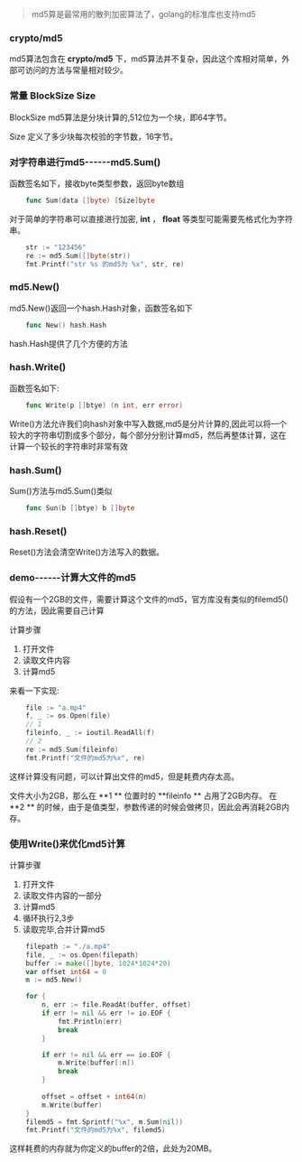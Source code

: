 > md5算是最常用的散列加密算法了，golang的标准库也支持md5

### crypto/md5
md5算法包含在 **crypto/md5** 下，md5算法并不复杂，因此这个库相对简单，外部可访问的方法与常量相对较少。

### 常量 BlockSize Size

BlockSize md5算法是分块计算的,512位为一个块，即64字节。

Size 定义了多少块每次校验的字节数，16字节。


### 对字符串进行md5------md5.Sum()
函数签名如下，接收byte类型参数，返回byte数组

```go
    func Sum(data []byte) [Size]byte
```

对于简单的字符串可以直接进行加密, **int** ， **float** 等类型可能需要先格式化为字符串。

```go
    str := "123456"
    re := md5.Sum([]byte(str))
    fmt.Printf("str %s 的md5为 %x", str, re)
```


### md5.New()
md5.New()返回一个hash.Hash对象，函数签名如下

```go
    func New() hash.Hash
```

hash.Hash提供了几个方便的方法

### hash.Write()

函数签名如下:

```go
    func Write(p []btye) (n int, err error)
```

Write()方法允许我们向hash对象中写入数据,md5是分片计算的,因此可以将一个较大的字符串切割成多个部分，每个部分分别计算md5，然后再整体计算，这在计算一个较长的字符串时非常有效


### hash.Sum()

Sum()方法与md5.Sum()类似

```go
	func Sun(b []btye) b []byte
```

### hash.Reset()

Reset()方法会清空Write()方法写入的数据。


### demo------计算大文件的md5
假设有一个2GB的文件，需要计算这个文件的md5，官方库没有类似的filemd5()的方法，因此需要自己计算

计算步骤
1. 打开文件
2. 读取文件内容
3. 计算md5

来看一下实现:

```go
    file := "a.mp4"
    f, _ := os.Open(file)
	// 1
    fileinfo, _ := ioutil.ReadAll(f)
    // 2
	re := md5.Sum(fileinfo)
    fmt.Printf("文件的md5为%x", re)
```

这样计算没有问题，可以计算出文件的md5，但是耗费内存太高。

文件大小为2GB，那么在 **1 ** 位置时的 **fileinfo  ** 占用了2GB内存。
在 **2 ** 的时候，由于是值类型，参数传递的时候会做拷贝，因此会再消耗2GB内存。


### 使用Write()来优化md5计算

计算步骤
1. 打开文件
2. 读取文件内容的一部分
3. 计算md5
4. 循环执行2,3步
5. 读取完毕,合并计算md5


```go
	filepath := "./a.mp4"
	file, _ := os.Open(filepath)
	buffer := make([]byte, 1024*1024*20)
	var offset int64 = 0
	m := md5.New()

	for {
		n, err := file.ReadAt(buffer, offset)
		if err != nil && err != io.EOF {
			fmt.Println(err)
			break
		}

		if err != nil && err == io.EOF {
			m.Write(buffer[:n])
			break
		}
		
		offset = offset + int64(n)
		m.Write(buffer)
	}
	filemd5 = fmt.Sprintf("%x", m.Sum(nil))
	fmt.Printf("文件的md5为%x", filemd5)
```

这样耗费的内存就为你定义的buffer的2倍，此处为20MB。
